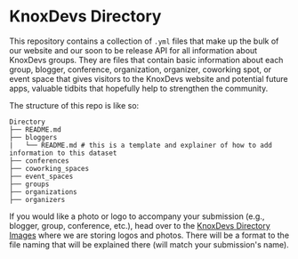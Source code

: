 # KnoxDevs Directory

This repository contains a collection of `.yml` files that make up the bulk of our website and our soon to be release API for all information about KnoxDevs groups. They are files that contain basic information about each group, blogger, conference, organization, organizer, coworking spot, or event space that gives visitors to the KnoxDevs website and potential future apps, valuable tidbits that hopefully help to strengthen the community.

The structure of this repo is like so:

```
Directory
├── README.md
├── bloggers
|   └── README.md # this is a template and explainer of how to add information to this dataset
├── conferences
├── coworking_spaces
├── event_spaces
├── groups
├── organizations
├── organizers
```

If you would like a photo or logo to accompany your submission (e.g., blogger, group, conference, etc.), head over to the [KnoxDevs Directory Images](https://github.com/KnoxDevs/directory_images) where we are storing logos and photos. There will be a format to the file naming that will be explained there (will match your submission's name).